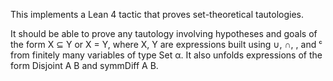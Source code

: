 This implements a Lean 4 tactic that proves set-theoretical tautologies. 

It should be able to prove any tautology involving hypotheses and goals of the form
X ⊆ Y or X = Y, where X, Y are expressions built using ∪, ∩, \, and ᶜ from
finitely many variables of type Set α. It also unfolds expressions of the form
Disjoint A B and symmDiff A B.


